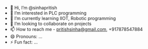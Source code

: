 - 👋 Hi, I’m @sinhapritish
- 👀 I’m interested in PLC programming
- 🌱 I’m currently learning IIOT, Robotic programming
- 💞️ I’m looking to collaborate on projects
- 📫 How to reach me - pritishsinha@gmail.com, +917878547884
- 😄 Pronouns: ...
- ⚡ Fun fact: ...

<!---
sinhapritish/sinhapritish is a ✨ special ✨ repository because its `README.md` (this file) appears on your GitHub profile.
You can click the Preview link to take a look at your changes.
--->
